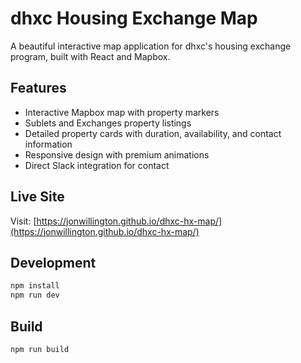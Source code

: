 # dhxc Housing Exchange Map

A beautiful interactive map application for dhxc's housing exchange program, built with React and Mapbox.

## Features

- Interactive Mapbox map with property markers
- Sublets and Exchanges property listings
- Detailed property cards with duration, availability, and contact information
- Responsive design with premium animations
- Direct Slack integration for contact

## Live Site

Visit: [https://jonwillington.github.io/dhxc-hx-map/](https://jonwillington.github.io/dhxc-hx-map/)

## Development

```bash
npm install
npm run dev
```

## Build

```bash
npm run build
```
